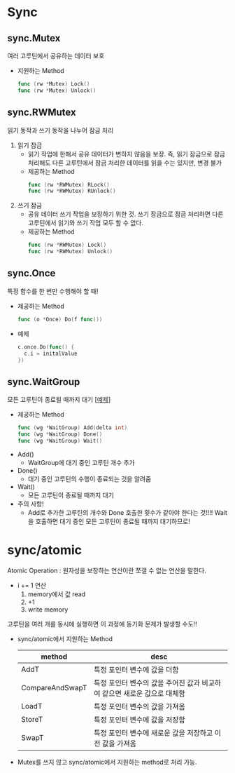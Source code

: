 # Sync
## sync.Mutex
여러 고루틴에서 공유하는 데이터 보호
* 지원하는 Method
  ```go
  func (rw *Mutex) Lock()
  func (rw *Mutex) Unlock()
  ```

## sync.RWMutex
읽기 동작과 쓰기 동작을 나누어 잠금 처리
1. 읽기 잠금 
   * 읽기 작업에 한해서 공유 데이터가 변하지 않음을 보장. 즉, 읽기 잠금으로 잠금 처리해도 다른 고루틴에서 잠금 처리한 데이터를 읽을 수는 있지만, 변경 불가
   * 제공하는 Method
     ```go
     func (rw *RWMutex) RLock()
     func (rw *RWMutex) RUnlock()
     ```
2. 쓰기 잠금 
   * 공유 데이터 쓰기 작업을 보장하기 위한 것. 쓰기 잠금으로 잠금 처리하면 다른 고루틴에서 읽기와 쓰기 작업 모두 할 수 없다.
   * 제공하는 Method
     ```go
     func (rw *RWMutex) Lock()
     func (rw *RWMutex) Unlock()
     ```

## sync.Once
특정 함수를 한 번만 수행해야 할 때!
* 제공하는 Method
  ```go
  func (o *Once) Do(f func())
  ```
* 예제
  ```go
  c.once.Do(func() {
    c.i = initalValue
  })
  ```

## sync.WaitGroup
모든 고루틴이 종료될 때까지 대기 [[예제](https://github.com/honey-milkc/go-test/blob/master/book1/chapter5/sync.go#L100)]
* 제공하는 Method
  ```go
  func (wg *WaitGroup) Add(delta int) 
  func (wg *WaitGroup) Done()
  func (wg *WaitGroup) Wait()
  ```
* Add()
  * WaitGroup에 대기 중인 고루틴 개수 추가
* Done()
  * 대기 중인 고루틴의 수행이 종료되는 것을 알려줌
* Wait()
  * 모든 고루틴이 종료될 때까지 대기
* 주의 사항!
  * Add로 추가한 고루틴의 개수와 Done 호출한 횟수가 같아야 한다는 것!!!! 
    Wait을 호출하면 대기 중인 모든 고루틴이 종료될 때까지 대기하므로!  


# sync/atomic
Atomic Operation : 원자성을 보장하는 연산이란 쪼갤 수 없는 연산을 말한다.
* i += 1 연산
  1. memory에서 값 read
  2. +1
  3. write memory

고루틴을 여러 개를 동시에 실행하면 이 과정에 동기화 문제가 발생할 수도!!
* sync/atomic에서 지원하는 Method

  method | desc
  ------ | ----
  AddT | 특정 포인터 변수에 값을 더함
  CompareAndSwapT | 특정 포인터 변수의 값을 주어진 값과 비교하여 같으면 새로운 값으로 대체함
  LoadT | 특정 포인터 변수의 값을 가져옴
  StoreT | 특정 포인터 변수에 값을 저장함
  SwapT | 특정 포인터 변수에 새로운 값을 저장하고 이전 값을 가져옴
* Mutex를 쓰지 않고 sync/atomic에서 지원하는 method로 처리 가능.